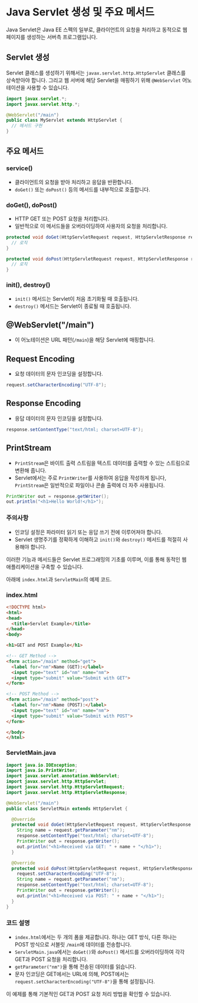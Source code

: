 # Java Servlet 생성 및 주요 메서드

Java Servlet은 Java EE 스펙의 일부로, 클라이언트의 요청을 처리하고 동적으로 웹 페이지를 생성하는 서버측 프로그램입니다.

## Servlet 생성

Servlet 클래스를 생성하기 위해서는 `javax.servlet.http.HttpServlet` 클래스를 상속받아야 합니다. 그리고 웹 서버에 해당 Servlet을 매핑하기 위해 `@WebServlet` 어노테이션을 사용할 수 있습니다.

```java
import javax.servlet.*;
import javax.servlet.http.*;

@WebServlet("/main")
public class MyServlet extends HttpServlet {
  // 메서드 구현
}
```

## 주요 메서드

### service()

- 클라이언트의 요청을 받아 처리하고 응답을 반환합니다.
- `doGet()` 또는 `doPost()` 등의 메서드를 내부적으로 호출합니다.

### doGet(), doPost()

- HTTP GET 또는 POST 요청을 처리합니다.
- 일반적으로 이 메서드들을 오버라이딩하여 사용자의 요청을 처리합니다.

```java
protected void doGet(HttpServletRequest request, HttpServletResponse response) {
  // 로직
}

protected void doPost(HttpServletRequest request, HttpServletResponse response) {
  // 로직
}
```

### init(), destroy()

- `init()` 메서드는 Servlet이 처음 초기화될 때 호출됩니다.
- `destroy()` 메서드는 Servlet이 종료될 때 호출됩니다.

## @WebServlet("/main")

- 이 어노테이션은 URL 패턴(`/main`)을 해당 Servlet에 매핑합니다.

## Request Encoding

- 요청 데이터의 문자 인코딩을 설정합니다.
  
```java
request.setCharacterEncoding("UTF-8");
```

## Response Encoding

- 응답 데이터의 문자 인코딩을 설정합니다.
  
```java
response.setContentType("text/html; charset=UTF-8");
```

## PrintStream

- `PrintStream`은 바이트 출력 스트림을 텍스트 데이터를 출력할 수 있는 스트림으로 변환해 줍니다.
- Servlet에서는 주로 `PrintWriter`를 사용하여 응답을 작성하게 됩니다, `PrintStream`은 일반적으로 파일이나 콘솔 출력에 더 자주 사용됩니다.

```java
PrintWriter out = response.getWriter();
out.println("<h1>Hello World!</h1>");
```

### 주의사항

- 인코딩 설정은 파라미터 읽기 또는 응답 쓰기 전에 이루어져야 합니다.
- Servlet 생명주기를 정확하게 이해하고 `init()`와 `destroy()` 메서드를 적절히 사용해야 합니다.

이러한 기능과 메서드들은 Servlet 프로그래밍의 기초를 이루며, 이를 통해 동적인 웹 애플리케이션을 구축할 수 있습니다.



아래에 `index.html`과 `ServletMain`의 예제 코드.

### index.html

```html
<!DOCTYPE html>
<html>
<head>
  <title>Servlet Example</title>
</head>
<body>

<h1>GET and POST Example</h1>

<!-- GET Method -->
<form action="/main" method="get">
  <label for="nm">Name (GET):</label>
  <input type="text" id="nm" name="nm">
  <input type="submit" value="Submit with GET">
</form>

<!-- POST Method -->
<form action="/main" method="post">
  <label for="nm">Name (POST):</label>
  <input type="text" id="nm" name="nm">
  <input type="submit" value="Submit with POST">
</form>

</body>
</html>
```

### ServletMain.java

```java
import java.io.IOException;
import java.io.PrintWriter;
import javax.servlet.annotation.WebServlet;
import javax.servlet.http.HttpServlet;
import javax.servlet.http.HttpServletRequest;
import javax.servlet.http.HttpServletResponse;

@WebServlet("/main")
public class ServletMain extends HttpServlet {

  @Override
  protected void doGet(HttpServletRequest request, HttpServletResponse response) throws IOException {
    String name = request.getParameter("nm");
    response.setContentType("text/html; charset=UTF-8");
    PrintWriter out = response.getWriter();
    out.println("<h1>Received via GET: " + name + "</h1>");
  }

  @Override
  protected void doPost(HttpServletRequest request, HttpServletResponse response) throws IOException {
    request.setCharacterEncoding("UTF-8");
    String name = request.getParameter("nm");
    response.setContentType("text/html; charset=UTF-8");
    PrintWriter out = response.getWriter();
    out.println("<h1>Received via POST: " + name + "</h1>");
  }
}
```

### 코드 설명

- `index.html`에서는 두 개의 폼을 제공합니다. 하나는 GET 방식, 다른 하나는 POST 방식으로 서블릿 `/main`에 데이터를 전송합니다.
- `ServletMain.java`에서는 `doGet()`와 `doPost()` 메서드를 오버라이딩하여 각각 GET과 POST 요청을 처리합니다.
- `getParameter("nm")`을 통해 전송된 데이터를 읽습니다.
- 문자 인코딩은 GET에서는 URL에 의해, POST에서는 `request.setCharacterEncoding("UTF-8")`을 통해 설정됩니다.

이 예제를 통해 기본적인 GET과 POST 요청 처리 방법을 확인할 수 있습니다.
